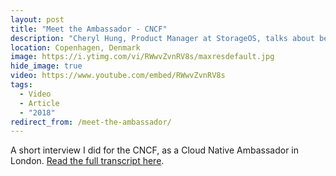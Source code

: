 ```yaml
---
layout: post
title: "Meet the Ambassador - CNCF"
description: "Cheryl Hung, Product Manager at StorageOS, talks about being a CNCF Ambassador."
location: Copenhagen, Denmark
image: https://i.ytimg.com/vi/RWwvZvnRV8s/maxresdefault.jpg
hide_image: true
video: https://www.youtube.com/embed/RWwvZvnRV8s
tags:
  - Video
  - Article
  - "2018"
redirect_from: /meet-the-ambassador/
---
```


A short interview I did for the CNCF, as a Cloud Native Ambassador in London. [Read the full transcript here](https://www.cncf.io/blog/2018/07/26/meet-the-ambassador-cheryl-hung).
